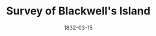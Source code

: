 --- 
title: Survey of Blackwell's Island
featured: blackwells-island.jpg
featuredAlt: A planning diagram of buildings for housing different groups of people on Blackwell's Island
layout: "tc-single"
hasContentInGallery: true
date: 1832-03-15
--- 